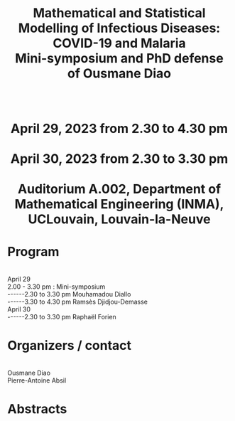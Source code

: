 <h1><center> Mathematical and Statistical Modelling of Infectious Diseases: COVID-19 and Malaria<center>
<center>Mini-symposium and PhD defense of Ousmane Diao<center>

<br><center>April 29, 2023 from 2.30 to 4.30 pm<center>
<br><center>April 30, 2023 from 2.30 to 3.30 pm<center>
<br> <center>Auditorium A.002, Department of Mathematical Engineering (INMA), UCLouvain, Louvain-la-Neuve<center>  </h1>




<h1> Program </h1>
<br>April 29
<br>2.00 - 3.30 pm : Mini-symposium
<br>------2.30 to 3.30 pm Mouhamadou Diallo
<br>------3.30 to 4.30 pm Ramsès Djidjou-Demasse
<br>April 30
<br>------2.30 to 3.30 pm Raphaël Forien

<h1> Organizers / contact </h1>
<br>Ousmane Diao
<br>Pierre-Antoine Absil


<h1>Abstracts </h1>


